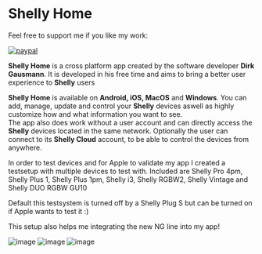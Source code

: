 # Shelly Home

Feel free to support me if you like my work:

[![paypal](https://www.paypalobjects.com/en_US/i/btn/btn_donateCC_LG.gif)](https://www.paypal.com/cgi-bin/webscr?cmd=_s-xclick&hosted_button_id=W3BE6SJLD4W86&source=url)

<b>Shelly Home</b> is a cross platform app created by the software developer <b>Dirk Gausmann</b>. It is developed in his free time and aims to bring a better user experience to <b>Shelly</b> users

<b>Shelly Home</b> is available on <b>Android, iOS, MacOS</b> and <b>Windows</b>. You can add, manage, update and control your <b>Shelly</b> devices aswell as highly customize how and what information you want to see.<br/>The app also does work without a user account and can directly access the <b>Shelly</b> devices located in the same network. Optionally the user can connect to its <b>Shelly Cloud</b> account, to be able to control the devices from anywhere.

In order to test devices and for Apple to validate my app I created a testsetup with multiple devices to test with. Included are Shelly Pro 4pm, Shelly Plus 1, Shelly Plus 1pm, Shelly i3, Shelly RGBW2, Shelly Vintage and Shelly DUO RGBW GU10

Default this testsystem is turned off by a Shelly Plug S but can be turned on if Apple wants to test it :) 

This setup also helps me integrating the new NG line into my app! 


![image](https://user-images.githubusercontent.com/15358538/139065403-4d003a7a-abb2-4916-b69c-6cdf1a22e936.png)
![image](https://user-images.githubusercontent.com/15358538/139065435-d115fec4-fd4e-4bca-b946-523fc84fe54f.png)
![image](https://user-images.githubusercontent.com/15358538/139065477-0b240b5a-3272-4872-9bb8-5603d97db40b.png)
